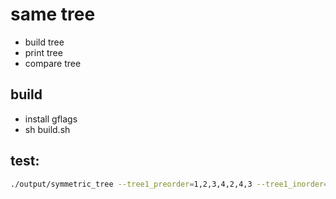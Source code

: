 # same tree 
- build tree
- print tree
- compare tree

## build 
- install gflags
- sh build.sh

## test:

```bash
./output/symmetric_tree --tree1_preorder=1,2,3,4,2,4,3 --tree1_inorder=3,2,4,1,4,2,3
```
